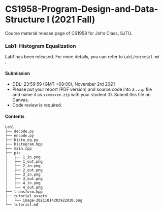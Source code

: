 # CS1958-Program-Design-and-Data-Structure I (2021 Fall)
Course material release page of CS1958 for John Class, SJTU.

### Lab1: Histogram Equalization
Lab1 has been released. For more details, you can refer to `Lab1/tutorial.md` .
#### Submission
- DDL: 23:59:59 (GMT +08:00), November 2rd 2021
- Please put your report (PDF version) and source code into a `.zip` file and name it as `xxxxxxxx.zip` with your student ID. Submit this file on Canvas.
- Code review is required.
#### Contents
```
Lab1
├── decode.py
├── encode.py
├── histo_eq.py
├── histogram.hpp
├── main.cpp
├── pic
│   ├── 1_in.png
│   ├── 1_out.png
│   ├── 2_in.png
│   ├── 2_out.png
│   ├── 3_in.png
│   ├── 3_out.png
│   ├── 4_in.png
│   └── 4_out.png
├── transform.hpp
├── tutorial.assets
│   └── image-20211014203922030.png
└── tutorial.md
```
